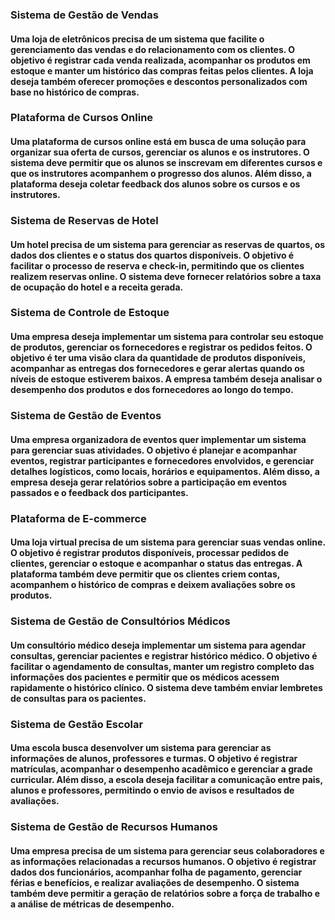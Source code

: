 ### Sistema de Gestão de Vendas
#### Uma loja de eletrônicos precisa de um sistema que facilite o gerenciamento das vendas e do relacionamento com os clientes. O objetivo é registrar cada venda realizada, acompanhar os produtos em estoque e manter um histórico das compras feitas pelos clientes. A loja deseja também oferecer promoções e descontos personalizados com base no histórico de compras.

### Plataforma de Cursos Online
#### Uma plataforma de cursos online está em busca de uma solução para organizar sua oferta de cursos, gerenciar os alunos e os instrutores. O sistema deve permitir que os alunos se inscrevam em diferentes cursos e que os instrutores acompanhem o progresso dos alunos. Além disso, a plataforma deseja coletar feedback dos alunos sobre os cursos e os instrutores.

### Sistema de Reservas de Hotel
#### Um hotel precisa de um sistema para gerenciar as reservas de quartos, os dados dos clientes e o status dos quartos disponíveis. O objetivo é facilitar o processo de reserva e check-in, permitindo que os clientes realizem reservas online. O sistema deve fornecer relatórios sobre a taxa de ocupação do hotel e a receita gerada.

### Sistema de Controle de Estoque
#### Uma empresa deseja implementar um sistema para controlar seu estoque de produtos, gerenciar os fornecedores e registrar os pedidos feitos. O objetivo é ter uma visão clara da quantidade de produtos disponíveis, acompanhar as entregas dos fornecedores e gerar alertas quando os níveis de estoque estiverem baixos. A empresa também deseja analisar o desempenho dos produtos e dos fornecedores ao longo do tempo.

### Sistema de Gestão de Eventos
#### Uma empresa organizadora de eventos quer implementar um sistema para gerenciar suas atividades. O objetivo é planejar e acompanhar eventos, registrar participantes e fornecedores envolvidos, e gerenciar detalhes logísticos, como locais, horários e equipamentos. Além disso, a empresa deseja gerar relatórios sobre a participação em eventos passados e o feedback dos participantes.

### Plataforma de E-commerce
#### Uma loja virtual precisa de um sistema para gerenciar suas vendas online. O objetivo é registrar produtos disponíveis, processar pedidos de clientes, gerenciar o estoque e acompanhar o status das entregas. A plataforma também deve permitir que os clientes criem contas, acompanhem o histórico de compras e deixem avaliações sobre os produtos.

### Sistema de Gestão de Consultórios Médicos
#### Um consultório médico deseja implementar um sistema para agendar consultas, gerenciar pacientes e registrar histórico médico. O objetivo é facilitar o agendamento de consultas, manter um registro completo das informações dos pacientes e permitir que os médicos acessem rapidamente o histórico clínico. O sistema deve também enviar lembretes de consultas para os pacientes.

### Sistema de Gestão Escolar
#### Uma escola busca desenvolver um sistema para gerenciar as informações de alunos, professores e turmas. O objetivo é registrar matrículas, acompanhar o desempenho acadêmico e gerenciar a grade curricular. Além disso, a escola deseja facilitar a comunicação entre pais, alunos e professores, permitindo o envio de avisos e resultados de avaliações.

### Sistema de Gestão de Recursos Humanos
#### Uma empresa precisa de um sistema para gerenciar seus colaboradores e as informações relacionadas a recursos humanos. O objetivo é registrar dados dos funcionários, acompanhar folha de pagamento, gerenciar férias e benefícios, e realizar avaliações de desempenho. O sistema também deve permitir a geração de relatórios sobre a força de trabalho e a análise de métricas de desempenho.